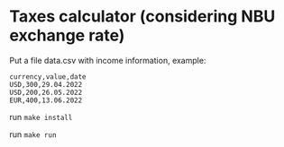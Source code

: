 # Taxes calculator (considering NBU exchange rate)

Put a file data.csv with income information, example:

```
currency,value,date
USD,300,29.04.2022
USD,200,26.05.2022
EUR,400,13.06.2022
```

run `make install`

run `make run`